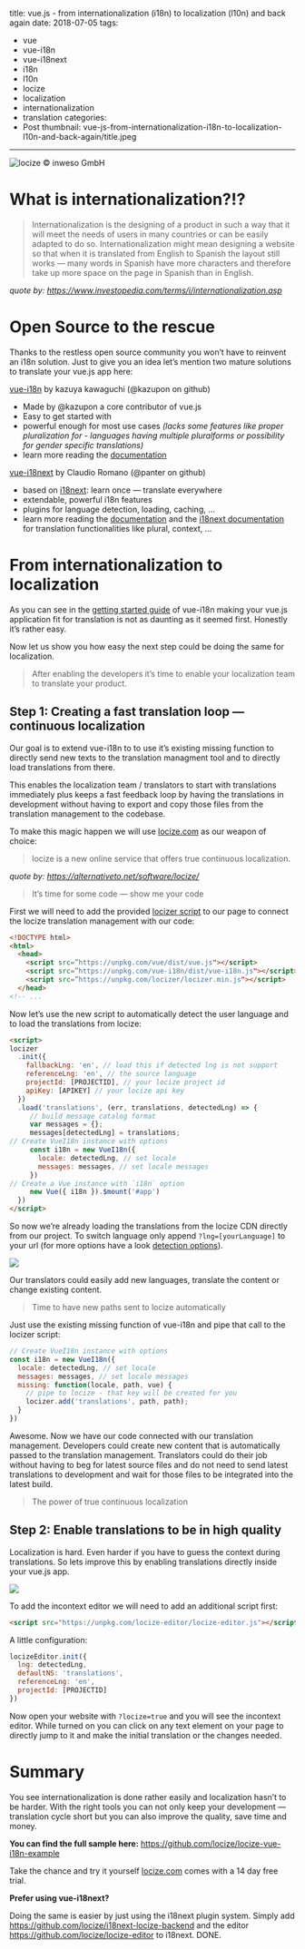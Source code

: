 title: vue.js - from internationalization (i18n) to localization (l10n) and back again
date: 2018-07-05
tags:
  - vue
  - vue-i18n
  - vue-i18next
  - i18n
  - l10n
  - locize
  - localization
  - internationalization
  - translation
categories:
  - Post
thumbnail: vue-js-from-internationalization-i18n-to-localization-l10n-and-back-again/title.jpeg
---

![](title.jpeg "locize © inweso GmbH")

# What is internationalization?!?

>Internationalization is the designing of a product in such a way that it will meet the needs of users in many countries or can be easily adapted to do so. Internationalization might mean designing a website so that when it is translated from English to Spanish the layout still works — many words in Spanish have more characters and therefore take up more space on the page in Spanish than in English.

*quote by: https://www.investopedia.com/terms/i/internationalization.asp*

# Open Source to the rescue

Thanks to the restless open source community you won’t have to reinvent an i18n solution. Just to give you an idea let’s mention two mature solutions to translate your vue.js app here:

[vue-i18n](https://github.com/kazupon/vue-i18n) by kazuya kawaguchi (@kazupon on github)

- Made by @kazupon a core contributor of vue.js
- Easy to get started with
- powerful enough for most use cases *(lacks some features like proper pluralization for - languages having multiple pluralforms or possibility for gender specific translations)*
- learn more reading the [documentation](https://kazupon.github.io/vue-i18n/)

[vue-i18next](https://github.com/panter/vue-i18next/commits/master) by Claudio Romano (@panter on github)

- based on [i18next](https://www.i18next.com): learn once — translate everywhere
- extendable, powerful i18n features
- plugins for language detection, loading, caching, …
- learn more reading the [documentation](https://github.com/panter/vue-i18next) and the [i18next documentation](https://www.i18next.com/translation-function/essentials) for translation functionalities like plural, context, …

# From internationalization to localization

As you can see in the [getting started guide](https://kazupon.github.io/vue-i18n/guide/started.html) of vue-i18n making your vue.js application fit for translation is not as daunting as it seemed first. Honestly it’s rather easy.

Now let us show you how easy the next step could be doing the same for localization.

>After enabling the developers it’s time to enable your localization team to translate your product.

## Step 1: Creating a fast translation loop — continuous localization

Our goal is to extend vue-i18n to to use it’s existing missing function to directly send new texts to the translation managment tool and to directly load translations from there.

This enables the localization team / translators to start with translations immediately plus keeps a fast feedback loop by having the translations in development without having to export and copy those files from the translation management to the codebase.

To make this magic happen we will use [locize.com](https://locize.com) as our weapon of choice:

>locize is a new online service that offers true continuous localization.

*quote by: https://alternativeto.net/software/locize/*

>It’s time for some code — show me your code

First we will need to add the provided [locizer script](https://github.com/locize/locizer) to our page to connect the locize translation management with our code:

```html
<!DOCTYPE html>
<html>
  <head>
    <script src=”https://unpkg.com/vue/dist/vue.js"></script>
    <script src=”https://unpkg.com/vue-i18n/dist/vue-i18n.js"></script> 
    <script src=”https://unpkg.com/locizer/locizer.min.js"></script>
  </head>
<!-- ...
```

Now let’s use the new script to automatically detect the user language and to load the translations from locize:

```html
<script>
locizer
  .init({
    fallbackLng: 'en', // load this if detected lng is not support
    referenceLng: 'en', // the source language
    projectId: [PROJECTID], // your locize project id
    apiKey: [APIKEY] // your locize api key
  })
  .load('translations', (err, translations, detectedLng) => {
     // build message catalog format
     var messages = {};
     messages[detectedLng] = translations;
// Create VueI18n instance with options
     const i18n = new VueI18n({
       locale: detectedLng, // set locale
       messages: messages, // set locale messages
     })
// Create a Vue instance with `i18n` option
     new Vue({ i18n }).$mount('#app')
  })
</script>
```

So now we’re already loading the translations from the locize CDN directly from our project. To switch language only append `?lng=[yourLanguage]` to your url (for more options have a look [detection options](https://github.com/locize/locizer#init-options)).

![](locize_editor.png)

Our translators could easily add new languages, translate the content or change existing content.

>Time to have new paths sent to locize automatically

Just use the existing missing function of vue-i18n and pipe that call to the locizer script:

```js
// Create VueI18n instance with options
const i18n = new VueI18n({
  locale: detectedLng, // set locale
  messages: messages, // set locale messages
  missing: function(locale, path, vue) {
    // pipe to locize - that key will be created for you
    locizer.add('translations', path, path);
  }
})
```

Awesome. Now we have our code connected with our translation management. Developers could create new content that is automatically passed to the translation management. Translators could do their job without having to beg for latest source files and do not need to send latest translations to development and wait for those files to be integrated into the latest build.

>The power of true continuous localization

## Step 2: Enable translations to be in high quality

Localization is hard. Even harder if you have to guess the context during translations. So lets improve this by enabling translations directly inside your vue.js app.

![](locize_editor2.png)

To add the incontext editor we will need to add an additional script first:

```html
<script src="https://unpkg.com/locize-editor/locize-editor.js"></script>
```

A little configuration:

```js
locizeEditor.init({
  lng: detectedLng,
  defaultNS: 'translations',
  referenceLng: 'en',
  projectId: [PROJECTID]
})
```

Now open your website with `?locize=true` and you will see the incontext editor. While turned on you can click on any text element on your page to directly jump to it and make the initial translation or the changes needed.

# Summary

You see internationalization is done rather easily and localization hasn’t to be harder. With the right tools you can not only keep your development — translation cycle short but you can also improve the quality, save time and money.

**You can find the full sample here:** https://github.com/locize/locize-vue-i18n-example

Take the chance and try it yourself [locize.com](https://locize.com) comes with a 14 day free trial.

**Prefer using vue-i18next?**

Doing the same is easier by just using the i18next plugin system. Simply add https://github.com/locize/i18next-locize-backend and the editor https://github.com/locize/locize-editor to i18next. DONE.
